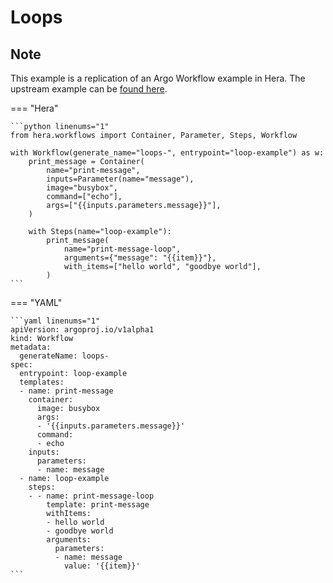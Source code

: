 # Loops

## Note

This example is a replication of an Argo Workflow example in Hera.
The upstream example can be [found here](https://github.com/argoproj/argo-workflows/blob/main/examples/loops.yaml).




=== "Hera"

    ```python linenums="1"
    from hera.workflows import Container, Parameter, Steps, Workflow

    with Workflow(generate_name="loops-", entrypoint="loop-example") as w:
        print_message = Container(
            name="print-message",
            inputs=Parameter(name="message"),
            image="busybox",
            command=["echo"],
            args=["{{inputs.parameters.message}}"],
        )

        with Steps(name="loop-example"):
            print_message(
                name="print-message-loop",
                arguments={"message": "{{item}}"},
                with_items=["hello world", "goodbye world"],
            )
    ```

=== "YAML"

    ```yaml linenums="1"
    apiVersion: argoproj.io/v1alpha1
    kind: Workflow
    metadata:
      generateName: loops-
    spec:
      entrypoint: loop-example
      templates:
      - name: print-message
        container:
          image: busybox
          args:
          - '{{inputs.parameters.message}}'
          command:
          - echo
        inputs:
          parameters:
          - name: message
      - name: loop-example
        steps:
        - - name: print-message-loop
            template: print-message
            withItems:
            - hello world
            - goodbye world
            arguments:
              parameters:
              - name: message
                value: '{{item}}'
    ```


